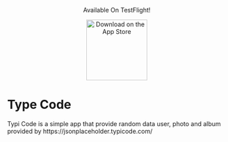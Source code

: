 <p align="center">
Available On TestFlight!
</p>

<p align="center">
  <a href="https://testflight.apple.com/join/qusWSvSg">
    <img alt="Download on the App Store" title="App Store" src="https://imgur.com/a/Hi3Ar45" width="140">
  </a>
</p>
<h1> Type Code </h1>
Typi Code is a simple app that provide random data user, photo and album provided by https://jsonplaceholder.typicode.com/
